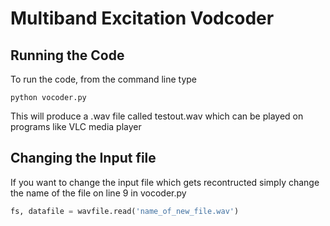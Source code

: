 # Multiband Excitation Vodcoder

## Running the Code

To run the code, from the command line type

```
python vocoder.py
```

This will produce a .wav file called testout.wav which can be played on programs like VLC media player

## Changing the Input file

If you want to change the input file which gets recontructed simply change the name of the file on line 9 in vocoder.py

```python
fs, datafile = wavfile.read('name_of_new_file.wav')
```